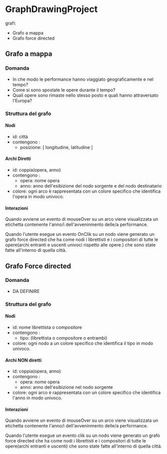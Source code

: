 # GraphDrawingProject
grafi:
* Grafo a mappa
* Grafo force directed

## Grafo a mappa

### Domanda
* In che modo le performance hanno viaggiato geograficamente e nel tempo?
* Come si sono spostate le opere durante il tempo?
* Quali opere sono rimaste nello stesso posto e quali hanno attraversato l'Europa?

### Struttura del grafo

#### Nodi
* id: città
* contengono :
  * posizione: [ longitudine, latitudine ]  
#### Archi Diretti
* id: coppia(opera, anno)
* contengono :
  * opera: nome opera
  * anno: anno dell'esibizione del nodo sorgente e del nodo destinatario
* colore: ogni arco è rappresentata con un colore specifico che identifica l'opera in modo univoco.
#### Interazioni
Quando avviene un evento di mouseOver su un arco viene visualizzata un etichetta contenente l'anno/i dell'avveninmento delle/a performance.  

Quando l'utente esegue un evento OnClik su un nodo viene generato un grafo force directed che ha come nodi i librettisti e i compositori di tutte le opere(archi entranti e uscenti univoci rispetto alle opere.) che sono state fatte all'interno di quella città.

## Grafo Force directed

### Domanda
* DA DEFINIRE

### Struttura del grafo

#### Nodi
* id: nome librettista o compositore
* contengono :
  * tipo: (librettista o compositore o entrambi)
* colore: ogni nodo a un colore specifico che identifica il tipo in modo univoco.
#### Archi NON diretti
* id: coppia(opera, anno)
* contengono :
  * opera: nome opera
  * anno: anno dell'esibizione nel nodo sorgente
* colore: ogni arco è rappresentata con un colore specifico che identifica l'anno in modo univoco.
#### Interazioni
Quando avviene un evento di mouseOver su un arco viene visualizzata un etichetta contenente l'anno/i dell'avveninmento delle/a performance.  

Quando l'utente esegue un evento clik su un nodo viene generato un grafo force directed che ha come nodi i librettisti e i compositori di tutte le opere(archi entranti e uscenti) che sono state fatte all'interno di quella città.
